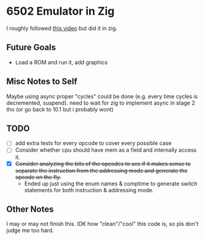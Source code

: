 # 6502 Emulator in Zig

I roughly followed [this video](https://www.youtube.com/watch?v=qJgsuQoy9bc&t=347s) but did it in zig.

## Future Goals

- Load a ROM and run it, add graphics

## Misc Notes to Self

Maybe using async proper "cycles" could be done (e.g. every time cycles is decremented, suspend). need to wait
for zig to implement async in stage 2 tho (or go back to 10.1 but i probably wont)

## TODO

- [ ] add extra tests for every opcode to cover every possible case
- [ ] Consider whether cpu should have mem as a field and internally access it.
- [X] ~~Consider analyzing the bits of the opcodes to see if it makes sense to separate the instruction from the 
addressing mode and generate the opcode on the fly.~~
  - Ended up just using the enum names & comptime to generate switch statements for both instruction & addressing mode.

## Other Notes

I may or may not finish this. IDK how "clean"/"cool" this code is, so pls don't judge me too hard.
